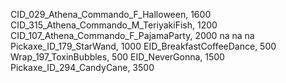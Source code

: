 CID_029_Athena_Commando_F_Halloween, 1600
CID_315_Athena_Commando_M_TeriyakiFish, 1200
CID_107_Athena_Commando_F_PajamaParty, 2000
na
na
na
Pickaxe_ID_179_StarWand, 1000
EID_BreakfastCoffeeDance, 500
Wrap_197_ToxinBubbles, 500
EID_NeverGonna, 1500
Pickaxe_ID_294_CandyCane, 3500
